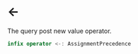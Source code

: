 # \<-

The query post new value operator.

``` swift
infix operator <-: AssignmentPrecedence
```

> 
